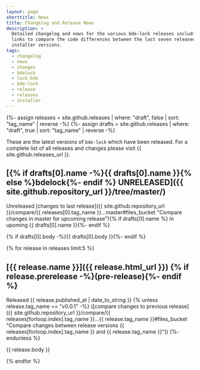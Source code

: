 ```yaml
---
layout: page
shorttitle: News
title: Changelog and Release News
description: >
  Detailed changelog and news for the various bde-lock releases including
  links to compare the code differences between the last seven released
  installer versions.
tags:
  - changelog
  - news
  - changes
  - bdelock
  - lock-bde
  - bde-lock
  - release
  - releases
  - installer
---
```


{%- assign releases = site.github.releases | where: "draft", false | sort: "tag_name" | reverse -%}
{%- assign drafts   = site.github.releases | where: "draft", true | sort: "tag_name" | reverse -%}

These are the latest versions of `bde-lock` which have been released. For a complete list of all releases and changes please visit {{ site.github.releases_url }}.

## [{% if drafts[0].name -%}{{ drafts[0].name }}{% else %}bdelock{%- endif %} UNRELEASED]({{ site.github.repository_url }}/tree/master/)

Unreleased [changes to last release]({{ site.github.repository_url }}/compare/{{ releases[0].tag_name }}...master#files_bucket "Compare changes in master for upcoming release"){% if drafts[0].name %} in upoming {{ drafts[0].name }}{%- endif %}

{% if drafts[0].body -%}{{ drafts[0].body }}{%- endif %}

{% for release in releases limit:5 %}

## [{{ release.name }}]({{ release.html_url }}) {% if release.prerelease -%}(pre-release){%- endif %}

Released <time datetime="{{ release.published_at | date_to_xmlschema }}">{{ release.published_at | date_to_string }}</time>
{% unless release.tag_name == "v0.0.1" -%}
([compare changes to previous release]({{ site.github.repository_url }}/compare/{{ releases[forloop.index].tag_name }}...{{ release.tag_name }}#files_bucket "Compare changes between release versions {{ releases[forloop.index].tag_name }} and {{ release.tag_name }}"))
{%- endunless %}

{{ release.body }}

{% endfor %}
